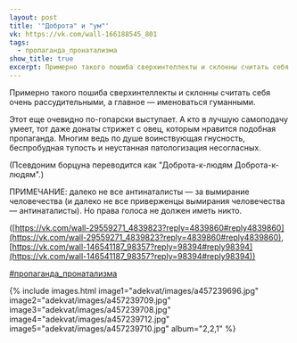 ```yaml
---
layout: post
title: '"Доброта" и "ум"'
vk: https://vk.com/wall-166188545_801
tags:
  - пропаганда_пронатализма
show_title: true
excerpt: Примерно такого пошиба сверхинтеллекты и склонны считать себя очень рассудительными, а главное — именоваться гуманными.
---
```

Примерно такого пошиба сверхинтеллекты и склонны считать себя очень рассудительными, а главное — именоваться гуманными.

Этот еще очевидно по-гопарски выступает. А кто в лучшую самоподачу умеет, тот даже донаты стрижет с овец, которым нравится подобная пропаганда. Многим ведь по душе воинствующая гнусность, беспробудная тупость и неустанная патологизация несогласных.

(Псевдоним борцуна переводится как "Доброта-к-людям Доброта-к-людям".)

ПРИМЕЧАНИЕ: далеко не все антинаталисты — за вымирание человечества (и далеко не все приверженцы вымирания человечества — антинаталисты). Но права голоса не должен иметь никто.

([https://vk.com/wall-29559271_4839823?reply=4839860#reply4839860](https://vk.com/wall-29559271_4839823?reply=4839860#reply4839860), [https://vk.com/wall-146541187_98357?reply=98394#reply98394](https://vk.com/wall-146541187_98357?reply=98394#reply98394))

[#пропаганда_пронатализма](poisk.html#пропаганда_пронатализма)

{% include images.html image1="adekvat/images/a457239696.jpg" image2="adekvat/images/a457239709.jpg" image3="adekvat/images/a457239708.jpg" image4="adekvat/images/a457239712.jpg" image5="adekvat/images/a457239710.jpg" album="2,2,1" %}